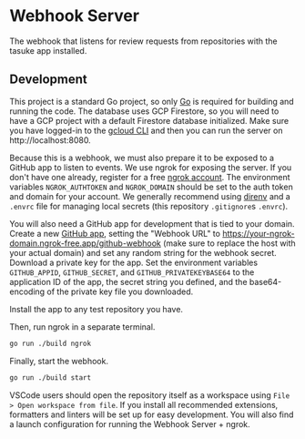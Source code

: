 # Webhook Server

The webhook that listens for review requests from repositories with the tasuke app installed.

## Development

This project is a standard Go project, so only [Go](https://go.dev/dl/) is required for building and
running the code. The database uses GCP Firestore, so you will need to have a GCP project with a
default Firestore database initialized. Make sure you have logged-in to the [gcloud CLI](https://cloud.google.com/sdk/docs/install)
and then you can run the server on http://localhost:8080.

Because this is a webhook, we must also prepare it to be exposed to a GitHub app to listen to events. We
use ngrok for exposing the server. If you don't have one already, register for a free [ngrok account](https://ngrok.com/).
The environment variables `NGROK_AUTHTOKEN` and `NGROK_DOMAIN` should be set to the auth token and domain for your account.
We generally recommend using [direnv](https://github.com/direnv/direnv) and a `.envrc` file for managing local secrets
(this repository `.gitignore`s `.envrc`).

You will also need a GitHub app for development that is tied to your domain. Create a new [GitHub app](https://github.com/settings/apps),
setting the "Webhook URL" to https://your-ngrok-domain.ngrok-free.app/github-webhook (make sure to replace the host with your actual domain)
and set any random string for the webhook secret. Download a private key for the app. Set the environment variables `GITHUB_APPID`,
`GITHUB_SECRET`, and `GITHUB_PRIVATEKEYBASE64` to the application ID of the app, the secret string you defined, and the base64-encoding
of the private key file you downloaded.

Install the app to any test repository you have.

Then, run ngrok in a separate terminal.

```bash
go run ./build ngrok
```

Finally, start the webhook.

```bash
go run ./build start
```

VSCode users should open the repository itself as a workspace using `File > Open workspace from file`. If you install
all recommended extensions, formatters and linters will be set up for easy development. You will also find a launch
configuration for running the Webhook Server + ngrok.
